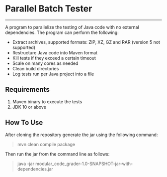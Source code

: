 # Parallel Batch Tester

----

A program to parallelize the testing of Java code with no external dependencies. The program can perform the following:

- Extract archives, supported formats: ZIP, XZ, GZ and RAR (version 5 not supported)
- Restructure Java code into Maven format 
- Kill tests if they exceed a certain timeout
- Scale on many cores as needed
- Clean build directories
- Log tests run per Java project into a file

## Requirements

1. Maven binary to execute the tests
2. JDK 10 or above

## How To Use

After cloning the repository generate the jar using the following command:

> mvn clean compile package

Then run the jar from the command line as follows:

> java -jar modular_code_grader-1.0-SNAPSHOT-jar-with-dependencies.jar